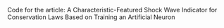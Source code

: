 Code for the article: A Characteristic-Featured Shock Wave Indicator for Conservation Laws Based on Training an Artificial Neuron